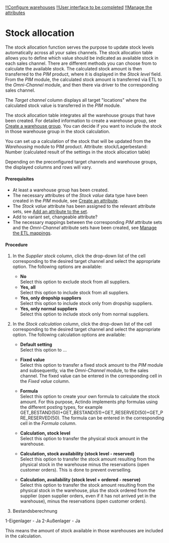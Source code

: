 [!!Configure warehouses](./01_ConfigureWarehouseGroups.md)
[!!User interface to be completed](../UserInterface/XX_tobecompleted.md)
[!!Manage the attributes](../../PIM/Integration/01_ManageAttributes.md)

# Stock allocation

The stock allocation function serves the purpose to update stock levels automatically across all your sales channels. The stock allocation table allows you to define which value should be indicated as available stock in each sales channel. There are different methods you can choose from to calculate the available stock. The calculated stock amount is then transferred to the *PIM* product, where it is displayed in the *Stock level* field. From the *PIM* module, the calculated stock amount is transferred via ETL to the *Omni-Channel* module, and then there via driver to the corresponding sales channel. 

The *Target channel* column displays all target "locations" where the calculated stock value is transferred in the *PIM* module. 

[comment]: <> (Include following columns: target channel, where the calculated value is transferred to, and supplier stock, if you want to include it in the calculation. What is actually meant? Does it include the stock at the supplier? Or just the ordered supplier stock? That is, btw, already included in one of the calculation formulas)

The stock allocation table integrates all the warehouse groups that have been created. For detailed information to create a warehouse group, see [Create a warehouse group](./01_ConfigureWarehouseGroups.md#create-a-warehouse-group). You can decide if you want to include the stock in those warehouse group in the stock calculation.

You can set up a calculation of the stock that will be updated from the *Warehousing* module to PIM product. Attribute: stock/Lagerbestand: Number (calculated result of the settings in the stock allocation table)

Depending on the preconfigured target channels and warehouse groups, the displayed columns and rows will vary. 

#### Prerequisites

- At least a warehouse group has been created.
- The necessary attributes of the *Stock value* data type have been created in the *PIM* module, see [Create an attribute](../../PIM/Integration/01_ManageAttributes.md#create-an-attribute). 
- The *Stock value* attribute has been assigned to the relevant attribute sets, see [Add an attribute to the set](../../DataHub/Integration/02_ManageAttributeSets.md#add-an-attribute-to-the-set). 
- Add to variant set, changeable attribute?
- The necessary mappings between the corresponding *PIM* attribute sets and the *Omni-Channel* attribute sets have been created, see [Manage the ETL mappings](../../DataHub/Operation/01_ManageETLMappings.md#manage-the-etl-mappings). 

[comment]: <> (Prekonfiguration nötig bei Target channel und Supplier stock - plugins?)

[comment]: <> (*Multimarkets* module is now obsolete.)

#### Procedure 

1. In the *Supplier stock* column, click the drop-down list of the cell corresponding to the desired target channel and select the appropriate option. The following options are available:

    - **No**  
        Select this option to exclude stock from all suppliers.
    - **Yes, all**  
        Select this option to include stock from all suppliers.
    - **Yes, only dropship suppliers**    
        Select this option to include stock only from dropship suppliers.
    - **Yes, only normal suppliers**  
        Select this option to include stock only from normal suppliers.

[comment]: <> (Was ist damit gemeint? Wo kann ich diese voreinstellen? What is actually meant? Does it include the stock at the supplier? Or just the ordered supplier stock? That is, btw, already included in one of the calculation formulas To add a plug-in supplier, see...)

2. In the *Stock calculation* column, click the drop-down list of the cell corresponding to the desired target channel and select the appropriate option. The following calculation options are available:  
    
    - **Default setting**   
        Select this option to ... 

        [comment]: <> (Wo voreinsgestellt? Was bewirkt dies? Keine weitere Felder in der Tabelle anklickbar)
      
    - **Fixed value**  
        Select this option to transfer a fixed stock amount to the *PIM* module and subsequently, via the *Omni-Channel* module, to the sales channel. The fixed value can be entered in the corresponding cell in the *Fixed value* column. 

    - **Formula**  
        Select this option to create your own formula to calculate the stock amount. For this purpose, Actindo implements php formulas using the different posting types, for example GET_BESTAND(50)+GET_BESTAND(51)+GET_RESERVED(50)+GET_PRE_RESERVED(50). The formula can be entered in the corresponding cell in the *Formula* column.

        [comment]: <> (Mehr info über die Formulas? Externes Link?)

    - **Calculation, stock level**  
        Select this option to transfer the physical stock amount in the warehouse. 

    - **Calculation, stock availability (stock level - reserved)**  
        Select this option to transfer the stock amount resulting from the physical stock in the warehouse minus the reservations (open customer orders). This is done to prevent overselling.

    - **Calculation, availability (stock level + ordered - reserve)**   
        Select this option to transfer the stock amount resulting from the physical stock in the warehouse, plus the stock ordered from the supplier (open supplier orders, even if it has not arrived yet in the warehouse), minus the reservations (open customer orders).

4. Bestandsberechnung

1-Eigenlager - Ja
2-Außenlager - Ja

This means the amount of stock available in those warehouses are included in the calculation.



